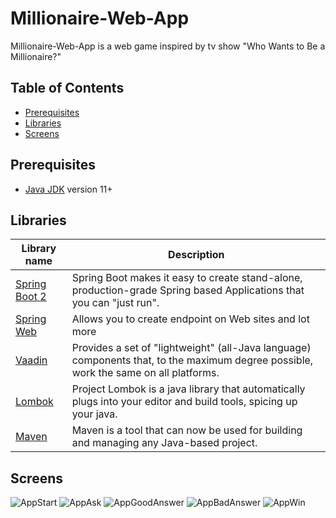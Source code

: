 # Millionaire-Web-App
Millionaire-Web-App is a web game inspired by tv show "Who Wants to Be a Millionaire?" 

## Table of Contents
* [Prerequisites](#prerequisites)
* [Libraries](#libraries)
* [Screens](#screens)

## Prerequisites
- [Java JDK](https://www.oracle.com/pl/java/technologies/javase-downloads.html) version 11+

## Libraries
| Library name                                                                                                     | Description                                                                                                                          |
|------------------------------------------------------------------------------------------------------------------|--------------------------------------------------------------------------------------------------------------------------------------|
| [Spring Boot 2](https://spring.io/projects/spring-boot)                                                          | Spring Boot makes it easy to create stand-alone, production-grade Spring based Applications that you can "just run".                 |
| [Spring Web](https://spring.io/guides/gs/serving-web-content/)                                                   | Allows you to create endpoint on Web sites and lot more                                                                              |
| [Vaadin](https://vaadin.com/docs/latest/flow/guide/quick-start)                                                  | Provides a set of "lightweight" (all-Java language) components that, to the maximum degree possible, work the same on all platforms. |
| [Lombok](https://projectlombok.org/)                                                                             | Project Lombok is a java library that automatically plugs into your editor and build tools, spicing up your java.                    |
| [Maven](https://maven.apache.org/download.cgi)                                                                   | Maven is a tool that can now be used for building and managing any Java-based project.                    |

## Screens
![AppStart](https://user-images.githubusercontent.com/77678060/165097140-ea704e8e-e6f8-4956-b2fa-a5cc3a0976f4.png)
![AppAsk](https://user-images.githubusercontent.com/77678060/165097151-53f47992-39d5-471e-9733-fbe43abc0edf.png)
![AppGoodAnswer](https://user-images.githubusercontent.com/77678060/165097196-9f833900-09fd-4ef3-9e8a-3804bb464943.png)
![AppBadAnswer](https://user-images.githubusercontent.com/77678060/165097214-f009fa20-aff5-4638-96c7-5b59bb35f011.png)
![AppWin](https://user-images.githubusercontent.com/77678060/165097217-3b7a7205-a5b1-4d4a-a3d4-0ae6b9263266.png)
